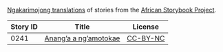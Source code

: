 [Ngakarimojong translations](http://my.africanstorybook.org/language/ngakarimojong) of stories from the [African Storybook Project](http://my.africanstorybook.org).

Story ID | Title | License
-------- | ----- | -------
0241 | [Anang’a a ng’amotokae](http://my.africanstorybook.org/stories/anang’-ng’amotokae-0) | [CC-BY-NC](http://creativecommons.org/licenses/by-nc/3.0/)
